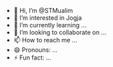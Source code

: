 - 👋 Hi, I’m @STMualim
- 👀 I’m interested in Jogja
- 🌱 I’m currently learning ...
- 💞️ I’m looking to collaborate on ...
- 📫 How to reach me ...
- 😄 Pronouns: ...
- ⚡ Fun fact: ...

<!---
STMualim/STMualim is a ✨ special ✨ repository because its `README.md` (this file) appears on your GitHub profile.
You can click the Preview link to take a look at your changes.
--->
